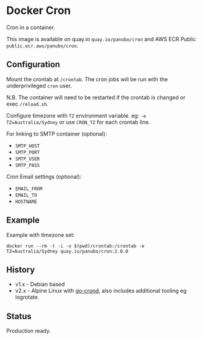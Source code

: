 # Docker Cron

Cron in a container.

This image is available on quay.io `quay.io/panubo/cron` and AWS ECR Public `public.ecr.aws/panubo/cron`.

## Configuration

Mount the crontab at `/crontab`. The cron jobs will be run with the underprivileged `cron` user.

N.B. The container will need to be restarted if the crontab is changed or exec `/reload.sh`.

Configure timezone with `TZ` environment variable. eg: `-e TZ=Australia/Sydney`
or use `CRON_TZ` for each crontab line.

For linking to SMTP container (optional):

- `SMTP_HOST`
- `SMTP_PORT`
- `SMTP_USER`
- `SMTP_PASS`

Cron Email settings (optional):

 - `EMAIL_FROM`
 - `EMAIL_TO`
 - `HOSTNAME`

## Example

Example with timezone set:

`docker run --rm -t -i -v $(pwd)/crontab:/crontab -e TZ=Australia/Sydney quay.io/panubo/cron:2.0.0`

## History

- v1.x - Debian based
- v2.x - Alpine Linux with [go-crond](https://github.com/webdevops/go-crond/), also includes additional tooling eg logrotate.

## Status

Production ready.
